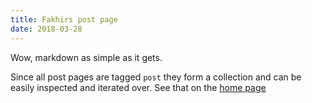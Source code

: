 ```yaml
---
title: Fakhirs post page
date: 2018-03-28
---
```


Wow, markdown as simple as it gets.

Since all post pages are tagged `post` they form a collection and can be easily inspected and iterated over. See that on the [home page](/)



